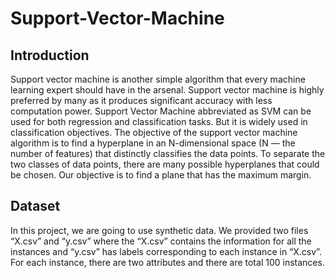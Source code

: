 # Support-Vector-Machine
## Introduction
Support vector machine is another simple algorithm that every machine learning expert
should have in the arsenal. Support vector machine is highly preferred by many as it
produces significant accuracy with less computation power. Support Vector Machine
abbreviated as SVM can be used for both regression and classification tasks. But it is widely
used in classification objectives. The objective of the support vector machine algorithm is to
find a hyperplane in an N-dimensional space (N — the number of features) that distinctly
classifies the data points. To separate the two classes of data points, there are many
possible hyperplanes that could be chosen. Our objective is to find a plane that has the
maximum margin.
## Dataset
In this project, we are going to use synthetic data. We provided two files “X.csv” and “y.csv”
where the “X.csv” contains the information for all the instances and “y.csv” has labels
corresponding to each instance in “X.csv”. For each instance, there are two attributes and
there are total 100 instances.

